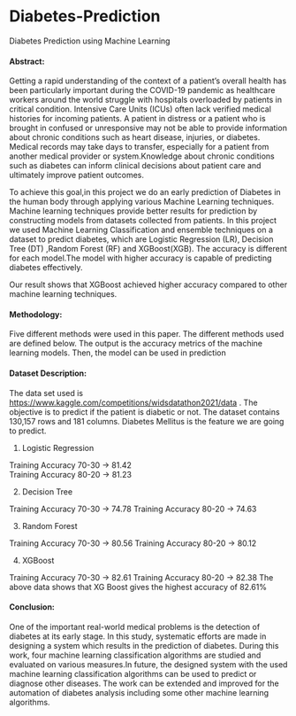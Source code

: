 # Diabetes-Prediction
Diabetes Prediction using Machine Learning

#### Abstract:

Getting a rapid understanding of the context of a patient’s overall health has been
particularly important during the COVID-19 pandemic as healthcare workers
around the world struggle with hospitals overloaded by patients in critical
condition. Intensive Care Units (ICUs) often lack verified medical histories for
incoming patients. A patient in distress or a patient who is brought in confused or
unresponsive may not be able to provide information about chronic conditions
such as heart disease, injuries, or diabetes. Medical records may take days to
transfer, especially for a patient from another medical provider or
system.Knowledge about chronic conditions such as diabetes can inform clinical
decisions about patient care and ultimately improve patient outcomes.

To achieve this goal,in this project we do an early prediction of Diabetes in the
human body through applying various Machine Learning techniques. Machine
learning techniques provide better results for prediction by constructing models
from datasets collected from patients. In this project we used Machine Learning
Classification and ensemble techniques on a dataset to predict diabetes, which
are Logistic Regression (LR), Decision Tree (DT) ,Random Forest (RF) and
XGBoost(XGB). The accuracy is different for each model.The model with higher
accuracy is capable of predicting diabetes effectively.

Our result shows that XGBoost achieved higher accuracy compared to other
machine learning techniques.


#### Methodology:

Five different methods were used in this paper. The
different methods used are defined below. The output is the accuracy metrics of
the machine learning models. Then, the model can be used in prediction

#### Dataset Description:

The data set used is
https://www.kaggle.com/competitions/widsdatathon2021/data . The objective is
to predict if the patient is diabetic or not.
The dataset contains 130,157 rows and 181 columns. Diabetes Mellitus is the
feature we are going to predict.

1. Logistic Regression

Training Accuracy 70-30 -> 81.42 <br />
Training Accuracy 80-20 -> 81.23

2. Decision Tree

Training Accuracy 70-30 -> 74.78
Training Accuracy 80-20 -> 74.63

3. Random Forest

Training Accuracy 70-30 -> 80.56
Training Accuracy 80-20 -> 80.12

4. XGBoost

Training Accuracy 70-30 -> 82.61
Training Accuracy 80-20 -> 82.38
The above data shows that XG Boost gives the highest accuracy of 82.61%


#### Conclusion:

One of the important real-world medical problems is the detection of diabetes at
its early stage. In this study, systematic efforts are made in designing a system
which results in the prediction of diabetes. During this work, four machine
learning classification algorithms are studied and evaluated on various
measures.In future, the designed system with the used machine learning
classification algorithms can be used to predict or diagnose other diseases. The
work can be extended and improved for the automation of diabetes analysis
including some other machine learning algorithms.

